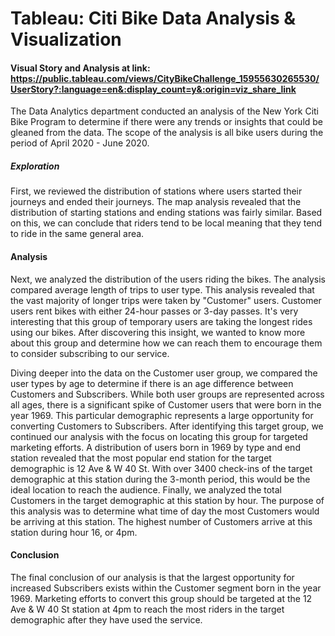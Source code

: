 # Tableau: Citi Bike Data Analysis & Visualization

#### Visual Story and Analysis at link: https://public.tableau.com/views/CityBikeChallenge_15955630265530/UserStory?:language=en&:display_count=y&:origin=viz_share_link

The Data Analytics department conducted an analysis of the New York Citi Bike Program to determine if there were any trends or insights that could be gleaned from the data. The scope of the analysis is all bike users during the period of April 2020 - June 2020.

##### Exploration
First, we reviewed the distribution of stations where users started their journeys and ended their journeys. The map analysis revealed that the distribution of starting stations and ending stations was fairly similar. Based on this, we can conclude that riders tend to be local meaning that they tend to ride in the same general area.

#### Analysis
Next, we analyzed the distribution of the users riding the bikes. The analysis compared average length of trips to user type. This analysis revealed that the vast majority of longer trips were taken by "Customer" users. Customer users rent bikes with either 24-hour passes or 3-day passes. It's very interesting that this group of temporary users are taking the longest rides using our bikes. After discovering this insight, we wanted to know more about this group and determine how we can reach them to encourage them to consider subscribing to our service.

Diving deeper into the data on the Customer user group, we compared the user types by age to determine if there is an age difference between Customers and Subscribers. While both user groups are represented across all ages, there is a significant spike of Customer users that were born in the year 1969. This particular demographic represents a large opportunity for converting Customers to Subscribers. After identifying this target group, we continued our analysis with the focus on locating this group for targeted marketing efforts. A distribution of users born in 1969 by type and end station revealed that the most popular end station for the target demographic is 12 Ave & W 40 St. With over 3400 check-ins of the target demographic at this station during the 3-month period, this would be the ideal location to reach the audience. Finally, we analyzed the total Customers in the target demographic at this station by hour. The purpose of this analysis was to determine what time of day the most Customers would be arriving at this station. The highest number of Customers arrive at this station during hour 16, or 4pm.

#### Conclusion
The final conclusion of our analysis is that the largest opportunity for increased Subscribers exists within the Customer segment born in the year 1969. Marketing efforts to convert this group should be targeted at the 12 Ave & W 40 St station at 4pm to reach the most riders in the target demographic after they have used the service.